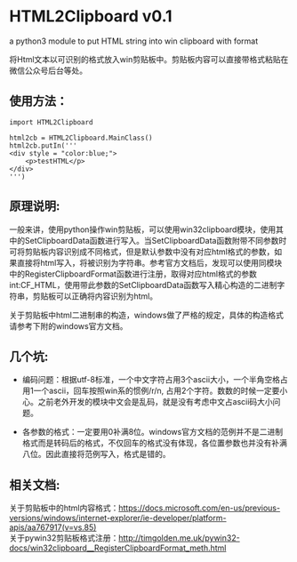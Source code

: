 # HTML2Clipboard v0.1
a python3 module to put HTML string into win clipboard with format  

将Html文本以可识别的格式放入win剪贴板中。剪贴板内容可以直接带格式粘贴在微信公众号后台等处。
## 使用方法：
```python3
import HTML2Clipboard

html2cb = HTML2Clipboard.MainClass()
html2cb.putIn('''
<div style = "color:blue;">
    <p>testHTML</p>
</div>
''')
```
## 原理说明:    
一般来讲，使用python操作win剪贴板，可以使用win32clipboard模块，使用其中的SetClipboardData函数进行写入。当SetClipboardData函数附带不同参数时可将剪贴板内容识别成不同格式，但是默认参数中没有对应html格式的参数，如果直接将html写入，将被识别为字符串。参考官方文档后，发现可以使用同模块中的RegisterClipboardFormat函数进行注册，取得对应html格式的参数int:CF_HTML，使用带此参数的SetClipboardData函数写入精心构造的二进制字符串，剪贴板可以正确将内容识别为html。

关于剪贴板中html二进制串的构造，windows做了严格的规定，具体的构造格式请参考下附的windows官方文档。  

## 几个坑:    
- 编码问题：根据utf-8标准，一个中文字符占用3个ascii大小，一个半角空格占用1一个ascii，回车按照win系的惯例/r/n, 占用2个字符。数数的时候一定要小心。之前老外开发的模块中文会是乱码，就是没有考虑中文占ascii码大小问题。

- 各参数的格式：一定要用0补满8位。windows官方文档的范例并不是二进制格式而是转码后的格式，不仅回车的格式没有体现，各位置参数也并没有补满八位。因此直接将范例写入，格式是错的。

## 相关文档:    
关于剪贴板中的html内容格式：https://docs.microsoft.com/en-us/previous-versions/windows/internet-explorer/ie-developer/platform-apis/aa767917(v=vs.85)  
关于pywin32剪贴板格式注册：http://timgolden.me.uk/pywin32-docs/win32clipboard__RegisterClipboardFormat_meth.html
